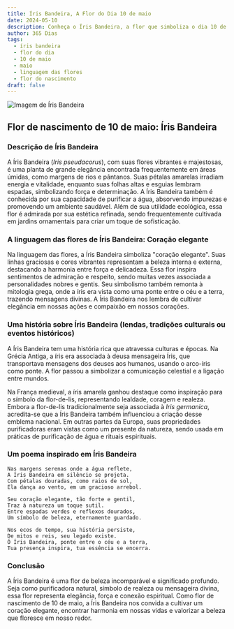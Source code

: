 ```yaml
---
title: Íris Bandeira, A Flor do Dia 10 de maio
date: 2024-05-10
description: Conheça o Íris Bandeira, a flor que simboliza o dia 10 de maio e seu significado 'Coração elegante'. Explore a beleza e o simbolismo desta flor encantadora.
author: 365 Dias
tags:
  - íris bandeira
  - flor do dia
  - 10 de maio
  - maio
  - linguagem das flores
  - flor do nascimento
draft: false
---
```


![Imagem de Íris Bandeira](https://cdn.pixabay.com/photo/2019/02/25/20/19/iris-4020510_640.jpg#center)


## Flor de nascimento de 10 de maio: Íris Bandeira

### Descrição de Íris Bandeira

A Íris Bandeira (_Iris pseudacorus_), com suas flores vibrantes e majestosas, é uma planta de grande elegância encontrada frequentemente em áreas úmidas, como margens de rios e pântanos. Suas pétalas amarelas irradiam energia e vitalidade, enquanto suas folhas altas e esguias lembram espadas, simbolizando força e determinação. A Íris Bandeira também é conhecida por sua capacidade de purificar a água, absorvendo impurezas e promovendo um ambiente saudável. Além de sua utilidade ecológica, essa flor é admirada por sua estética refinada, sendo frequentemente cultivada em jardins ornamentais para criar um toque de sofisticação.

### A linguagem das flores de Íris Bandeira: Coração elegante

Na linguagem das flores, a Íris Bandeira simboliza "coração elegante". Suas linhas graciosas e cores vibrantes representam a beleza interna e externa, destacando a harmonia entre força e delicadeza. Essa flor inspira sentimentos de admiração e respeito, sendo muitas vezes associada a personalidades nobres e gentis. Seu simbolismo também remonta à mitologia grega, onde a íris era vista como uma ponte entre o céu e a terra, trazendo mensagens divinas. A Íris Bandeira nos lembra de cultivar elegância em nossas ações e compaixão em nossos corações.

### Uma história sobre Íris Bandeira (lendas, tradições culturais ou eventos históricos)

A Íris Bandeira tem uma história rica que atravessa culturas e épocas. Na Grécia Antiga, a íris era associada à deusa mensageira Íris, que transportava mensagens dos deuses aos humanos, usando o arco-íris como ponte. A flor passou a simbolizar a comunicação celestial e a ligação entre mundos.

Na França medieval, a íris amarela ganhou destaque como inspiração para o símbolo da flor-de-lis, representando lealdade, coragem e realeza. Embora a flor-de-lis tradicionalmente seja associada à _Iris germanica_, acredita-se que a Íris Bandeira também influenciou a criação desse emblema nacional. Em outras partes da Europa, suas propriedades purificadoras eram vistas como um presente da natureza, sendo usada em práticas de purificação de água e rituais espirituais.

### Um poema inspirado em Íris Bandeira

```
Nas margens serenas onde a água reflete,  
A Íris Bandeira em silêncio se projeta.  
Com pétalas douradas, como raios de sol,  
Ela dança ao vento, em um gracioso arrebol.  

Seu coração elegante, tão forte e gentil,  
Traz à natureza um toque sutil.  
Entre espadas verdes e reflexos dourados,  
Um símbolo de beleza, eternamente guardado.  

Nos ecos do tempo, sua história persiste,  
De mitos e reis, seu legado existe.  
Ó Íris Bandeira, ponte entre o céu e a terra,  
Tua presença inspira, tua essência se encerra.
```

### Conclusão

A Íris Bandeira é uma flor de beleza incomparável e significado profundo. Seja como purificadora natural, símbolo de realeza ou mensageira divina, essa flor representa elegância, força e conexão espiritual. Como flor de nascimento de 10 de maio, a Íris Bandeira nos convida a cultivar um coração elegante, encontrar harmonia em nossas vidas e valorizar a beleza que floresce em nosso redor.